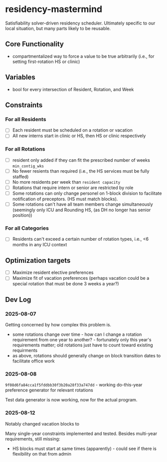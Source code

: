 # residency-mastermind

Satisfiability solver-driven residency scheduler. Ultimately specific to our local situation, but many parts likely to be reusable.

## Core Functionality

- compartmentalized way to force a value to be true arbitrarily (i.e., for setting first-rotation HS or clinic)

## Variables

- bool for every intersection of Resident, Rotation, and Week

## Constraints

### For all Residents

- [ ] Each resident must be scheduled on a rotation or vacation
- [ ] All new interns start in clinic or HS, then HS or clinic respectively

### For all Rotations

- [ ] resident only added if they can fit the prescribed number of weeks `min_contig_wks`
- [ ] No fewer resients than required (i.e., the HS services must be fully staffed)
- [ ] No more residents per week than `resident capacity`
- [ ] Rotations that require intern or senior are restricted by role
- [ ] Some rotations can only change personel on 1-block division to facilitate notification of preceptors. (HS must match blocks).
- [ ] Some rotations can't have all team members change simultaneously (seemingly only ICU and Rounding HS, (as DH no longer has senior position))

### For all Categories

- [ ] Residents can't exceed a certain number of rotation types, i.e., <6 months in any ICU context

## Optimization targets

- [ ] Maximize resident elective preferences
- [ ] Maximize fit of vacation preferences (perhaps vacation could be a special rotation that must be done 3 weeks a year?)

## Dev Log

### 2025-08-07

Getting concerned by how complex this problem is.

- some rotations change over time - how can I change a rotation requirement from one year to another? - fortunately only this year's requirements matter; old rotations just have to count toward existing requirments
- as above, rotations should generally change on block transition dates to facilitate office work

### 2025-08-08

`9f08d6fa84cca1f5fddbb30f3b20a28f33a747dd` - working do-this-year preference generator for relevant rotations

Test data generator is now working, now for the actual program.

### 2025-08-12

Notably changed vacation blocks to 

Many single-year constraints implemented and tested. Besides multi-year requirements, still missing:

- HS blocks must start at same times (apparently) - could see if there is flexibility on that from admin